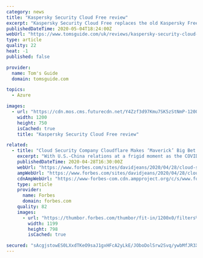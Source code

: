```yaml
---
category: news
title: "Kaspersky Security Cloud Free review"
excerpt: "Kaspersky Security Cloud Free replaces the old Kaspersky Free Antivirus and adds more tools as well as Android and (limited) iOS protection. The program has such a light system impact that it sped up our machine a bit after installation."
publishedDateTime: 2020-05-04T18:24:00Z
webUrl: "https://www.tomsguide.com/uk/reviews/kaspersky-security-cloud-free"
type: article
quality: 22
heat: -1
published: false

provider:
  name: Tom's Guide
  domain: tomsguide.com

topics:
  - Azure

images:
  - url: "https://cdn.mos.cms.futurecdn.net/Y4Zzf3d97Kmu7SK5zStNmP-1200-80.jpg"
    width: 1200
    height: 750
    isCached: true
    title: "Kaspersky Security Cloud Free review"

related:
  - title: "Cloud Security Company Cloudflare Makes ‘Maverick’ Big Bet On China"
    excerpt: "With U.S.-China relations at a frigid moment as the COVID-19 pandemic grinds world trade to a trickle, it might seem an unlikely moment for a Silicon Valley tech company to make a big China push. But to hear Cloudflare CEO Matthew Prince tell it,"
    publishedDateTime: 2020-04-28T16:30:00Z
    webUrl: "https://www.forbes.com/sites/davidjeans/2020/04/28/cloud-security-company-cloudflare-makes-maverick-big-bet-on-china/"
    ampWebUrl: "https://www.forbes.com/sites/davidjeans/2020/04/28/cloud-security-company-cloudflare-makes-maverick-big-bet-on-china/amp/"
    cdnAmpWebUrl: "https://www-forbes-com.cdn.ampproject.org/c/s/www.forbes.com/sites/davidjeans/2020/04/28/cloud-security-company-cloudflare-makes-maverick-big-bet-on-china/amp/"
    type: article
    provider:
      name: Forbes
      domain: forbes.com
    quality: 82
    images:
      - url: "https://thumbor.forbes.com/thumbor/fit-in/1200x0/filters%3Aformat%28jpg%29/https%3A%2F%2Fspecials-images.forbesimg.com%2Fimageserve%2F5ea856ec165a170006a5e90e%2F0x0.jpg"
        width: 1199
        height: 798
        isCached: true

secured: "sAcgjstowES0LXxdTKeO9saJ1gxHFcA2yLkE/JOboDolSrw2Svq/ywbMfJR3XVf9VEiy3oMfq2Akyaj7rV//DvUuKfYJNjJ8SkA7s4V7hTfMO22WoaKsEFarEiQs/Vd4/BcAiMZ+d+kzmNM9Sb73OB/gtZvHYwdfL+Yd2bE0MmX2oHvicNxJ4t1z+DP3iJe6YpacqocU3oLFtxWOEVRotmJJrur63rj3tGxoOjwBiG5XWZRPsyOaO9ab6L31dX7J55ZSMM9ZXlnzX0Ix8k9GVLMWcTF77O9/Xb7w8jhibkgdjTM3bl/rXpd1jGn7ZfvA;lFN3x9Ecli77Ei5U3U5qNw=="
---
```


